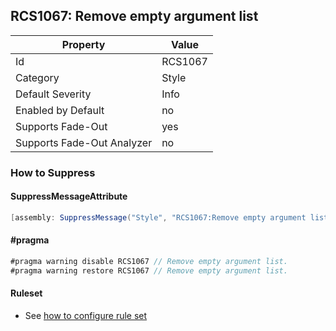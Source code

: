 ## RCS1067: Remove empty argument list

Property | Value
--- | --- 
Id | RCS1067
Category | Style
Default Severity | Info
Enabled by Default | no
Supports Fade-Out | yes
Supports Fade-Out Analyzer | no

### How to Suppress

#### SuppressMessageAttribute

```csharp
[assembly: SuppressMessage("Style", "RCS1067:Remove empty argument list.", Justification = "<Pending>")]
```

#### \#pragma

```csharp
#pragma warning disable RCS1067 // Remove empty argument list.
#pragma warning restore RCS1067 // Remove empty argument list.
```

#### Ruleset

* See [how to configure rule set](../HowToConfigureAnalyzers.md)
